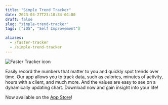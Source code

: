 ```yaml
---
title: "Simple Trend Tracker"
date: 2023-03-27T23:10:34-04:00
draft: false
slug: "simple-trend-tracker"
tags: ["iOS", "Self Improvement"]

aliases:
  - /faster-tracker
  - /simple-trend-tracker
---
```


![Faster Tracker icon](/images/faster-tracker-icon.png)

Easily record the numbers that matter to you and quickly spot trends over time. Our app allows you to track data, such as calories, minutes of activity, hours with a client, and much more. And the values are easy to see on a dynamically updating chart. Download now and gain insight into your life!

Now available on the [App Store](https://apps.apple.com/us/app/simple-trend-tracker/id6446156353)!
